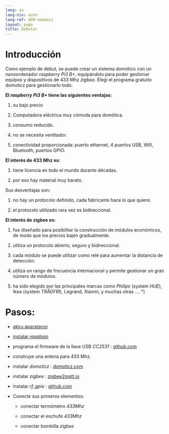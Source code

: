 ```yaml
---
lang: es
lang-niv: auto
lang-ref: 000-komenci
layout: page
title: Debutar
---
```


# Introducción
Como ejemplo de debut, se puede crear un sistema domótico con un nanoordenador _raspberry Pi3 B+_, equipándolo para poder gestionar equipos y dispositivos de 433 Mhz _zigbee_. Elegí el programa gratuito domoticz para gestionarlo todo.

**El _raspberry Pi3 B+_ tiene las siguientes ventajas:**

 1. su bajo precio


 2. Computadora eléctrica muy cómoda para domótica.


 3. consumo reducido.


 4. no se necesita ventilador.


 5. conectividad proporcionada: puerto ethernet, 4 puertos USB, Wifi, Bluetooth, puertos GPIO.




**El interés de 433 Mhz es:**

 1. tiene licencia en todo el mundo durante décadas.


 2. por eso hay material muy barato.



 
Sus desventajas son:

 1. no hay un protocolo definido, cada fabricante hace lo que quiere.


 2. el protocolo utilizado rara vez es bidireccional.




**El interés de zigbee es:**

 1. fue diseñado para posibilitar la construcción de módulos económicos, de modo que los precios bajen gradualmente.


 1. utiliza un protocolo abierto, seguro y bidireccional.


 1. cada módulo se puede utilizar como relé para aumentar la distancia de detección.


 1. utiliza un rango de frecuencia internacional y permite gestionar un gran número de módulos.


 1. ha sido elegido por las principales marcas como _Philips_ (system _HUE_), Ikea (system _TRÅDFRI_), Legrand, Xiaomi, y muchas otras .... °)




# Pasos:

* [akiru aparataron](_posts/2020-08-31-aparataro.md)


* [instalar _raspbian_](_posts/2020-12-22-instali_raspbian.md)


* programa el firmware de la llave USB _CC2531_ : [github.com](https://github.com/jmichault/flash_cc2531)
  


* construye una antena para 433 Mhz.


* instalar _domoticz_ : [domoticz.com](https://www.domoticz.com/wiki/Raspberry_Pi)
  


* instalar _zigbee_ : [zigbee2mqtt.io](https://www.zigbee2mqtt.io/getting_started/running_zigbee2mqtt.html)


* instalar _rf_gpio_ : [github.com](https://github.com/jmichault/rf_gpio/blob/master/LeguMin.md)
  


* Conecte sus primeros elementos:  


  * conectar termómetro _433Mhz_


  * conectar el enchufe _433Mhz_


  * conectar bombilla _zigbee_



